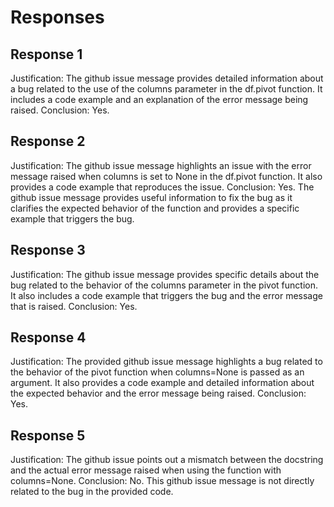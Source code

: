 # Responses
## Response 1
Justification: The github issue message provides detailed information about a bug related to the use of the columns parameter in the df.pivot function. It includes a code example and an explanation of the error message being raised.
Conclusion: Yes.

## Response 2
Justification: The github issue message highlights an issue with the error message raised when columns is set to None in the df.pivot function. It also provides a code example that reproduces the issue.
Conclusion: Yes. The github issue message provides useful information to fix the bug as it clarifies the expected behavior of the function and provides a specific example that triggers the bug.

## Response 3
Justification: The github issue message provides specific details about the bug related to the behavior of the columns parameter in the pivot function. It also includes a code example that triggers the bug and the error message that is raised.
Conclusion: Yes.

## Response 4
Justification: The provided github issue message highlights a bug related to the behavior of the pivot function when columns=None is passed as an argument. It also provides a code example and detailed information about the expected behavior and the error message being raised.
Conclusion: Yes.

## Response 5
Justification: The github issue points out a mismatch between the docstring and the actual error message raised when using the function with columns=None.
Conclusion: No. This github issue message is not directly related to the bug in the provided code.

